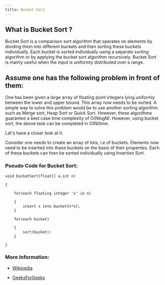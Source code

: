 ```yaml
---
title: Bucket Sort
---
```


## What is Bucket Sort ?
Bucket Sort is a comparison sort algorithm that operates on elements by dividing them into different buckets and then sorting these buckets 
individually. Each bucket is sorted individually using a separate sorting algorithm or by applying the bucket sort algorithm recursively. 
Bucket Sort is mainly useful when the input is uniformly distributed over a range.

## Assume one has the following problem in front of them:
One has been given a large array of floating point integers lying uniformly between the lower and upper bound. This array now needs to be 
sorted. A simple way to solve this problem would be to use another sorting algorithm such as Merge sort, Heap Sort or Quick Sort. However, 
these algorithms guarantee a best case time complexity of O(NlogN). 
However, using bucket sort, the above task can be completed in O(N)time. 

Let's have a closer look at it.

Consider one needs to create an array of lists, i.e of buckets. Elements now need to be inserted into these buckets on the basis of their properties. 
Each of these buckets can then be sorted individually using Insertion Sort.

### Pseudo Code for Bucket Sort:

```
void bucketSort(float[] a,int n)

{

    for(each floating integer 'x' in n)

    {
        insert x into bucket[n*x]; 
    }

    for(each bucket)

    {
        sort(bucket);
    }

}
```

### More Information:

- [Wikipedia](https://en.wikipedia.org/wiki/Bucket_sort)

- [GeeksForGeeks](http://www.geeksforgeeks.org/bucket-sort-2/)

